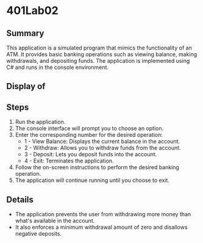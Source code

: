 # 401Lab02

## Summary
This application is a simulated program that mimics the functionality of an ATM. It provides basic banking operations such as viewing balance, making withdrawals, and depositing funds. The application is implemented using C# and runs in the console environment.

## Display of 

## Steps
1. Run the application.
2. The console interface will prompt you to choose an option.
3. Enter the corresponding number for the desired operation:		
    - 1 - View Balance: Displays the current balance in the account.
    - 2 - Withdraw: Allows you to withdraw funds from the account.
    - 3 - Deposit: Lets you deposit funds into the account.
    - 4 - Exit: Terminates the application.
4. Follow the on-screen instructions to perform the desired banking operation.
5. The application will continue running until you choose to exit.

## Details
- The application prevents the user from withdrawing more money than what's available in the account.
- It also enforces a minimum withdrawal amount of zero and disallows negative deposits.